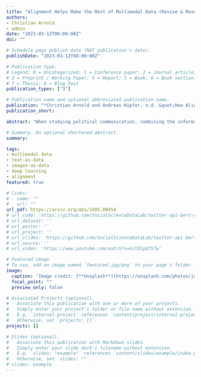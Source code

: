 ```yaml
---
title: "Alignment Helps Make the Most of Multimodal Data (Revise & Resubmit)"
authors:
- Christian Arnold
- admin
date: "2023-03-12T00:00:00Z"
doi: ""

# Schedule page publish date (NOT publication's date).
publishDate: "2023-03-12T00:00:00Z"

# Publication type.
# Legend: 0 = Uncategorized; 1 = Conference paper; 2 = Journal article;
# 3 = Preprint / Working Paper; 4 = Report; 5 = Book; 6 = Book section;
# 7 = Thesis; 8 = Blog Post
publication_types: ["3"]

# Publication name and optional abbreviated publication name.
publication: "*Christian Arnold and Andreas Küpfer, n.d. &quot;How Alignment Helps Make the Most of Multimodal Data&quot; <i>Manuscript in preparation</i>.*"
publication_short: 

abstract: "When studying political communication, combining the information from text, audio, and video signals promises to reflect the richness of human communication more comprehensively than confining it to individual modalities alone. However, when modeling such multimodal data, its heterogeneity, connectedness, and interaction are challenging to address. We argue that aligning the respective modalities can be an essential step in entirely using the potential of multimodal data because it informs the model with human understanding. Exploring aligned modalities unlocks promising analytical leverage. First, it allows us to make the most of information in the data, which inter alia opens the door to better quality predictions. Second, it is possible to answer research questions that span multiple modalities with cross-modal queries. Finally, alignment addresses concerns about model interpretability. We illustrate the utility of this approach by analyzing how German MPs address members of the far-right AfD in their speeches, and predicting the tone of video advertising in the context of the 2020 US presidential race. Our paper offers important insights to all keen to analyze multimodal data effectively."

# Summary. An optional shortened abstract.
summary: 

tags:
- multimodal data
- text-as-data
- images-as-data
- deep learning
- alignment
featured: true

# links:
# - name: ""
#   url: ""
url_pdf: https://arxiv.org/abs/2405.08454
# url_code: 'https://github.com/SocialScienceDataLab/twitter-api-bert-method/tree/main/code'
# url_dataset: ''
# url_poster: ''
# url_project: ''
# url_slides: 'https://github.com/SocialScienceDataLab/twitter-api-bert-method/blob/main/slides-twitter-api-bert-method.pdf'
# url_source: ''
# url_video: 'https://www.youtube.com/watch?v=Gzl0lpQ7S7w'

# Featured image
# To use, add an image named `featured.jpg/png` to your page's folder. 
image:
  caption: 'Image credit: [**Unsplash**](https://unsplash.com/photos/jdD8gXaTZsc)'
  focal_point: ""
  preview_only: false

# Associated Projects (optional).
#   Associate this publication with one or more of your projects.
#   Simply enter your project's folder or file name without extension.
#   E.g. `internal-project` references `content/project/internal-project/index.md`.
#   Otherwise, set `projects: []`.
projects: []

# Slides (optional).
#   Associate this publication with Markdown slides.
#   Simply enter your slide deck's filename without extension.
#   E.g. `slides: "example"` references `content/slides/example/index.md`.
#   Otherwise, set `slides: ""`.
# slides: example
---
```

